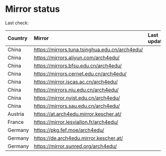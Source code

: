 <script src="./time.js"></script>
# Mirror status
Last check: <script type="text/javascript">localize(1713875665.7472177);</script>

|Country|Mirror|Last update|
|:------|:-----|:----------|
|China|https://mirrors.tuna.tsinghua.edu.cn/arch4edu/|<script type="text/javascript">localize(1713854038);</script>|
|China|https://mirrors.aliyun.com/arch4edu/|<script type="text/javascript">localize(1713854038);</script>|
|China|https://mirrors.bfsu.edu.cn/arch4edu/|<script type="text/javascript">localize(1713854038);</script>|
|China|https://mirrors.cernet.edu.cn/arch4edu/|<script type="text/javascript">localize(1713854038);</script>|
|China|https://mirror.iscas.ac.cn/arch4edu/|<script type="text/javascript">localize(1713854038);</script>|
|China|https://mirrors.nju.edu.cn/arch4edu/|<script type="text/javascript">localize(1713810507);</script>|
|China|https://mirror.nyist.edu.cn/arch4edu/|<script type="text/javascript">localize(1713810507);</script>|
|China|https://mirrors.sau.edu.cn/arch4edu/|<script type="text/javascript">localize(1713854038);</script>|
|Austria|https://at.arch4edu.mirror.kescher.at/|<script type="text/javascript">localize(1713854038);</script>|
|France|https://mirror.lesviallon.fr/arch4edu/|<script type="text/javascript">localize(1713810507);</script>|
|Germany|https://pkg.fef.moe/arch4edu/|<script type="text/javascript">localize(1713854038);</script>|
|Germany|https://de.arch4edu.mirror.kescher.at/|<script type="text/javascript">localize(1713854038);</script>|
|Germany|https://mirror.sunred.org/arch4edu/|<script type="text/javascript">localize(1713854038);</script>|

<script src="./tablefilter/tablefilter.js"></script>
<script src="./table.js"></script>